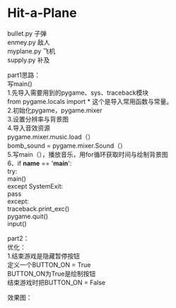 # Hit-a-Plane
bullet.py 子弹  <br />
enmey.py 敌人  <br />
myplane.py 飞机<br />
supply.py 补及<br />

part1思路：<br />
写main()<br />
1.先导入需要用到的pygame、sys、traceback模块<br />
 from pygame.locals import * 这个是导入常用函数与常量。<br />
2.初始化pygame，pygame.mixer<br />
3.设置分辨率与背景图<br />
4.导入音效资源<br />
 pygame.mixer.music.load（）<br />
 bomb_sound = pygame.mixer.Sound（）<br />
5.写main（），播放音乐，用for循环获取时间与绘制背景图<br />
6、if __name__ == '__main__':<br />
	try:<br />
		main()<br />
	except SystemExit:<br />
		pass<br />
	except:<br />
		traceback.print_exc()<br />
		pygame.quit()<br />
		input()<br />

part2：<br />
优化：<br />
1.结束游戏是隐藏暂停按钮<br />
定义一个BUTTON_ON = True<br />
BUTTON_ON为True是绘制按钮<br />
结束游戏时把BUTTON_ON = False<br />

效果图：

